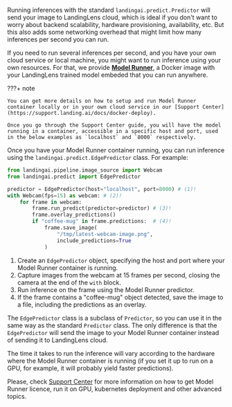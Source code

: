 Running inferences with the standard `landingai.predict.Predictor` will send your image to LandingLens cloud, which is ideal if you don't want to worry about backend scalability, hardware provisioning, availability, etc. But this also adds some networking overhead that might limit how many inferences per second you can run.

If you need to run several inferences per second, and you have your own cloud service or local machine, you might want to run inference using your own resources. For that, we provide **[Model Runner](https://support.landing.ai/docs/docker-deploy)**, a Docker image with your LandingLens trained model embeded that you can run anywhere.


???+ note

    You can get more details on how to setup and run Model Runner container locally or in your own cloud service in our [Support Center](https://support.landing.ai/docs/docker-deploy).

    Once you go through the Support Center guide, you will have the model running in a container, accessible in a specific host and port, used in the below examples as `localhost` and `8000` respectively.


Once you have your Model Runner container running, you can run inference using the `landingai.predict.EdgePredictor` class. For example:

```py
from landingai.pipeline.image_source import Webcam
from landingai.predict import EdgePredictor

predictor = EdgePredictor(host="localhost", port=8000) # (1)!
with Webcam(fps=15) as webcam: # (2)!
    for frame in webcam:
        frame.run_predict(predictor=predictor) # (3)!
        frame.overlay_predictions()
        if "coffee-mug" in frame.predictions:  # (4)!
            frame.save_image(
                "/tmp/latest-webcam-image.png",
                include_predictions=True
            )
```

1. Create an `EdgePredictor` object, specifying the host and port where your Model Runner container is running.
2. Capture images from the webcam at 15 frames per second, closing the camera at the end of the `with` block.
3. Run inference on the frame using the Model Runner predictor.
4.  If the frame contains a "coffee-mug" object detected, save the image to a file, including the predictions as an overlay.

The `EdgePredictor` class is a subclass of `Predictor`, so you can use it in the same way as the standard `Predictor` class. The only difference is that the `EdgePredictor` will send the image to your Model Runner container instead of sending it to LandingLens cloud.

The time it takes to run the inference will vary according to the hardware where the Model Runner container is running (if you set it up to run on a GPU, for example, it will probably yield faster predictions).

Please, check [Support Center](https://support.landing.ai/docs/docker-deploy) for more information on how to get Model Runner licence, run it on GPU, kubernetes deployment and other advanced topics.